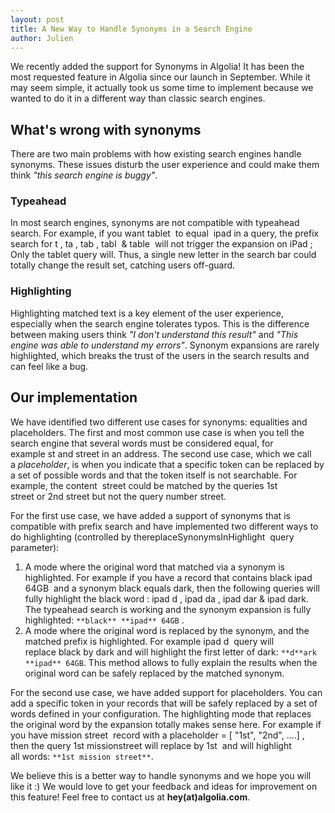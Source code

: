 ```yaml
---
layout: post
title: A New Way to Handle Synonyms in a Search Engine
author: Julien
---
```


We recently added the support for Synonyms in Algolia! It has been the most
requested feature in Algolia since our launch in September. While it may seem
simple, it actually took us some time to implement because we wanted to do it
in a different way than classic search engines.

## What's wrong with synonyms

There are two main problems with how existing search engines handle synonyms.
These issues disturb the user experience and could make them think _"this
search engine is buggy"_.

### Typeahead

In most search engines, synonyms are not compatible with typeahead search. For
example, if you want tablet  to equal  ipad in a query, the prefix search for
t , ta , tab , tabl  & table  will not trigger the expansion on iPad ; Only
the tablet query will. Thus, a single new letter in the search bar could
totally change the result set, catching users off-guard.

### Highlighting

Highlighting matched text is a key element of the user experience, especially
when the search engine tolerates typos. This is the difference between making
users think _"I don't understand this result"_ and _"This engine was able to
understand my errors"_. Synonym expansions are rarely highlighted, which
breaks the trust of the users in the search results and can feel like a bug.

## Our implementation

We have identified two different use cases for synonyms: equalities and
placeholders. The first and most common use case is when you tell the search
engine that several words must be considered equal, for example st and street
in an address. The second use case, which we call a _placeholder_, is when you
indicate that a specific token can be replaced by a set of possible words and
that the token itself is not searchable. For example, the content <number>
street could be matched by the queries 1st street or 2nd street but not the
query number street.

For the first use case, we have added a support of synonyms that is compatible
with prefix search and have implemented two different ways to do highlighting
(controlled by thereplaceSynonymsInHighlight  query parameter):

  1. A mode where the original word that matched via a synonym is highlighted. For example if you have a record that contains black ipad 64GB  and a synonym black equals dark, then the following queries will fully highlight the black word : ipad d , ipad da , ipad dar & ipad dark. The typeahead search is working and the synonym expansion is fully highlighted: `**black** **ipad** 64GB` .
  2. A mode where the original word is replaced by the synonym, and the matched prefix is highlighted. For example ipad d  query will replace black by dark and will highlight the first letter of dark: `**d**ark **ipad** 64GB`. This method allows to fully explain the results when the original word can be safely replaced by the matched synonym.

For the second use case, we have added support for placeholders. You can add a
specific token in your records that will be safely replaced by a set of words
defined in your configuration. The highlighting mode that replaces the
original word by the expansion totally makes sense here. For example if you
have <streetnumber> mission street  record with a placeholder <streetnumber> =
[ "1st", "2nd", ....] , then the query 1st missionstreet will replace <number>
by 1st  and will highlight all words: `**1st mission street**`.

We believe this is a better way to handle synonyms and we hope you will like
it :) We would love to get your feedback and ideas for improvement on this
feature! Feel free to contact us at **hey(at)algolia.com**.

